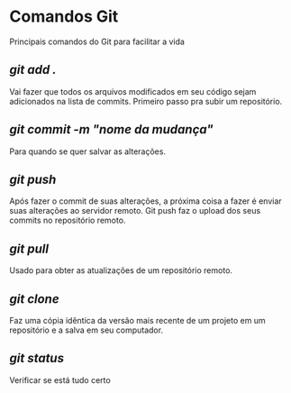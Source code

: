 # Comandos Git
Principais comandos do Git para facilitar a vida

## *git add .*
Vai fazer que todos os arquivos modificados em seu código sejam adicionados na lista de commits. Primeiro passo pra subir um repositório.

## *git commit -m "nome da mudança"*
Para quando se quer salvar as alterações.

## *git push*
Após fazer o commit de suas alterações, a próxima coisa a fazer é enviar suas alterações ao servidor remoto. Git push faz o upload dos seus commits no repositório remoto.

## *git pull*
Usado para obter as atualizações de um repositório remoto.

## *git clone*
Faz uma cópia idêntica da versão mais recente de um projeto em um repositório e a salva em seu computador.

## *git status*
Verificar se está tudo certo
